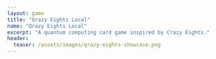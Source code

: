 ```yaml
---
layout: game
title: "Qrazy Eights Local"
name: "Qrazy Eights Local"
excerpt: "A quantum computing card game inspired by Crazy Eights."
header:
  teaser: /assets/images/qrazy-eights-showcase.png
---
```

